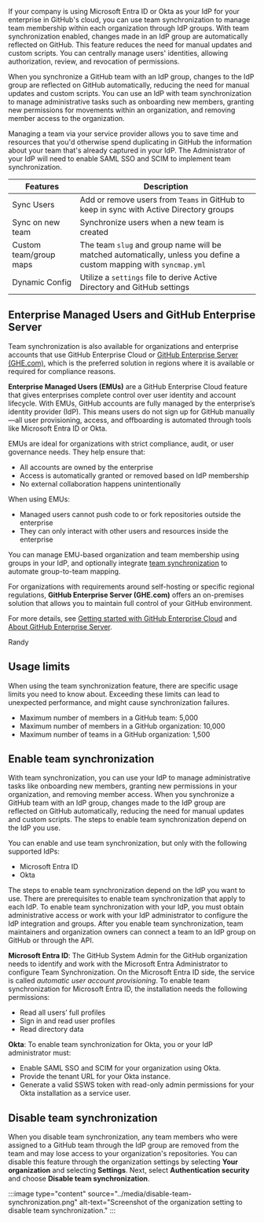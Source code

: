 If your company is using Microsoft Entra ID or Okta as your IdP for your enterprise in GitHub's cloud, you can use team synchronization to manage team membership within each organization through IdP groups. With team synchronization enabled, changes made in an IdP group are automatically reflected on GitHub. This feature reduces the need for manual updates and custom scripts. You can centrally manage users' identities, allowing authorization, review, and revocation of permissions. 

When you synchronize a GitHub team with an IdP group, changes to the IdP group are reflected on GitHub automatically, reducing the need for manual updates and custom scripts. You can use an IdP with team synchronization to manage administrative tasks such as onboarding new members, granting new permissions for movements within an organization, and removing member access to the organization.

Managing a team via your service provider allows you to save time and resources that you'd otherwise spend duplicating in GitHub the information about your team that's already captured in your IdP. The Administrator of your IdP will need to enable SAML SSO and SCIM to implement team synchronization.

| Features               | Description                                                  |
| ---------------------- | ------------------------------------------------------------ |
| Sync Users             | Add or remove users from `Teams` in GitHub to keep in sync with Active Directory groups |
| Sync on new team       | Synchronize users when a new team is created                 |
| Custom team/group maps | The team `slug` and group name will be matched automatically, unless you define a custom mapping with `syncmap.yml` |
| Dynamic Config         | Utilize a `settings` file to derive Active Directory and GitHub settings |

## Enterprise Managed Users and GitHub Enterprise Server

Team synchronization is also available for organizations and enterprise accounts that use GitHub Enterprise Cloud or [GitHub Enterprise Server (GHE.com)](https://github.com/enterprise), which is the preferred solution in regions where it is available or required for compliance reasons.

**Enterprise Managed Users (EMUs)** are a GitHub Enterprise Cloud feature that gives enterprises complete control over user identity and account lifecycle. With EMUs, GitHub accounts are fully managed by the enterprise’s identity provider (IdP). This means users do not sign up for GitHub manually—all user provisioning, access, and offboarding is automated through tools like Microsoft Entra ID or Okta.

EMUs are ideal for organizations with strict compliance, audit, or user governance needs. They help ensure that:

* All accounts are owned by the enterprise
* Access is automatically granted or removed based on IdP membership
* No external collaboration happens unintentionally

When using EMUs:

* Managed users cannot push code to or fork repositories outside the enterprise
* They can only interact with other users and resources inside the enterprise

You can manage EMU-based organization and team membership using groups in your IdP, and optionally integrate [team synchronization](#enable-team-synchronization) to automate group-to-team mapping.

For organizations with requirements around self-hosting or specific regional regulations, **GitHub Enterprise Server (GHE.com)** offers an on-premises solution that allows you to maintain full control of your GitHub environment.

For more details, see [Getting started with GitHub Enterprise Cloud](https://docs.github.com/get-started/onboarding/getting-started-with-github-enterprise-cloud) and [About GitHub Enterprise Server](https://docs.github.com/en/enterprise-server@latest/get-started/learning-about-github/about-github-enterprise-server).


Randy

## Usage limits

When using the team synchronization feature, there are specific usage limits you need to know about. Exceeding these limits can lead to unexpected performance, and might cause synchronization failures.

- Maximum number of members in a GitHub team: 5,000
- Maximum number of members in a GitHub organization: 10,000
- Maximum number of teams in a GitHub organization: 1,500

## Enable team synchronization

With team synchronization, you can use your IdP to manage administrative tasks like onboarding new members, granting new permissions in your organization, and removing member access. When you synchronize a GitHub team with an IdP group, changes made to the IdP group are reflected on GitHub automatically, reducing the need for manual updates and custom scripts. The steps to enable team synchronization depend on the IdP you use.

You can enable and use team synchronization, but only with the following supported IdPs:

- Microsoft Entra ID
- Okta

The steps to enable team synchronization depend on the IdP you want to use. There are prerequisites to enable team synchronization that apply to each IdP. To enable team synchronization with your IdP, you must obtain administrative access or work with your IdP administrator to configure the IdP integration and groups. After you enable team synchronization, team maintainers and organization owners can connect a team to an IdP group on GitHub or through the API.

**Microsoft Entra ID**: The GitHub System Admin for the GitHub organization needs to identify and work with the Microsoft Entra Administrator to configure Team Synchronization. On the Microsoft Entra ID side, the service is called *automatic user account provisioning*. To enable team synchronization for Microsoft Entra ID, the installation needs the following permissions:

- Read all users’ full profiles
- Sign in and read user profiles
- Read directory data

**Okta**: To enable team synchronization for Okta, you or your IdP administrator must:

- Enable SAML SSO and SCIM for your organization using Okta.
- Provide the tenant URL for your Okta instance.
- Generate a valid SSWS token with read-only admin permissions for your Okta installation as a service user.

## Disable team synchronization

When you disable team synchronization, any team members who were assigned to a GitHub team through the IdP group are removed from the team and may lose access to your organization's repositories. You can disable this feature through the organization settings by selecting **Your organization** and selecting **Settings**. Next, select **Authentication security** and choose **Disable team synchronization**.

:::image type="content" source="../media/disable-team-synchronization.png" alt-text="Screenshot of the organization setting to disable team synchronization." :::
